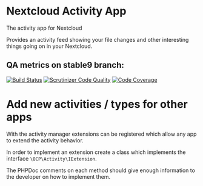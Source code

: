 # Nextcloud Activity App

The activity app for Nextcloud

Provides an activity feed showing your file changes and other interesting things
going on in your Nextcloud.

## QA metrics on stable9 branch:

[![Build Status](https://travis-ci.org/nextcloud/activity.svg?branch=stable9)](https://travis-ci.org/nextcloud/activity/branches)
[![Scrutinizer Code Quality](https://scrutinizer-ci.com/g/nextcloud/activity/badges/quality-score.png?b=stable9)](https://scrutinizer-ci.com/g/nextcloud/activity/?branch=stable9)
[![Code Coverage](https://scrutinizer-ci.com/g/nextcloud/activity/badges/coverage.png?b=stable9)](https://scrutinizer-ci.com/g/nextcloud/activity/?branch=stable9)

# Add new activities / types for other apps

With the activity manager extensions can be registered which allow any app to extend the activity behavior.

In order to implement an extension create a class which implements the interface `\OCP\Activity\IExtension`.

The PHPDoc comments on each method should give enough information to the developer on how to implement them.
